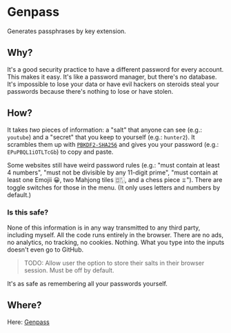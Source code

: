 # Genpass

Generates passphrases by key extension.

## Why?

It's a good security practice to have a different password for every account. This makes it easy. It's like a password
manager, but there's no database. It's impossible to lose your data or have evil hackers on steroids steal your
passwords because there's nothing to lose or have stolen.

## How?

It takes *two* pieces of information: a "salt" that anyone can see (e.g.: `youtube`) and a "secret" that you keep to
yourself (e.g.: `hunter2`). It scrambles them up with [`PBKDF2-SHA256`][1] and gives you your password (e.g.:
`EPuPBQL1iOTLTcGb`) to copy and paste.

Some websites still have weird password rules (e.g.: "must contain at least 4 numbers", "must not be divisible by any
11-digit prime", "must contain at least one Emojii 😀, two Mahjong tiles 🀗🀣, and a chess piece ♖"). There are toggle
switches for those in the menu. (It only uses letters and numbers by default.)

### Is this safe?

None of this information is in any way transmitted to any third party, including myself. All the code runs entirely in
the browser. There are no ads, no analytics, no tracking, no cookies. Nothing. What you type into the inputs doesn't
even go to GitHub.

> TODO: Allow user the option to store their salts in their browser session. Must be off by default.

It's as safe as remembering all your passwords yourself.

## Where?

Here: [Genpass](https://tron1point0.github.io/genpass/index.html)




[1]: https://en.wikipedia.org/wiki/PBKDF2
